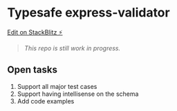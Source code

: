 # Typesafe express-validator

[Edit on StackBlitz ⚡️](https://stackblitz.com/edit/node-q8k43c)

> _This repo is still work in progress._

## Open tasks

1. Support all major test cases
2. Support having intellisense on the schema
3. Add code examples
